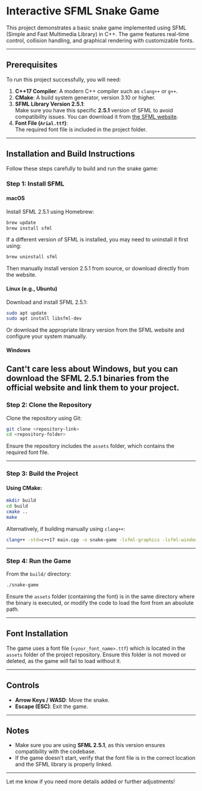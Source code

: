 # Interactive SFML Snake Game

This project demonstrates a basic snake game implemented using SFML (Simple and Fast Multimedia Library) in C++. The game features real-time control, collision handling, and graphical rendering with customizable fonts.

---

## Prerequisites

To run this project successfully, you will need:

1. **C++17 Compiler**: A modern C++ compiler such as `clang++` or `g++`.
2. **CMake**: A build system generator, version 3.10 or higher.
3. **SFML Library Version 2.5.1**:  
   Make sure you have this specific **2.5.1** version of SFML to avoid compatibility issues. You can download it from [the SFML website](https://www.sfml-dev.org/download.php).
4. **Font File (`Arial.ttf`)**:  
   The required font file is included in the project folder.

---

## Installation and Build Instructions

Follow these steps carefully to build and run the snake game:

### Step 1: Install SFML

#### macOS
Install SFML 2.5.1 using Homebrew:
```bash
brew update
brew install sfml
```

If a different version of SFML is installed, you may need to uninstall it first using:
```bash
brew uninstall sfml
```

Then manually install version 2.5.1 from source, or download directly from the website.

#### Linux (e.g., Ubuntu)
Download and install SFML 2.5.1:
```bash
sudo apt update
sudo apt install libsfml-dev
```

Or download the appropriate library version from the SFML website and configure your system manually.

#### Windows
Cant't care less about Windows, but you can download the SFML 2.5.1 binaries from the official website and link them to your project.
---

### Step 2: Clone the Repository

Clone the repository using Git:
```bash
git clone <repository-link>
cd <repository-folder>
```

Ensure the repository includes the `assets` folder, which contains the required font file.

---

### Step 3: Build the Project

#### Using CMake:
```bash
mkdir build
cd build
cmake ..
make
```

Alternatively, if building manually using `clang++`:
```bash
clang++ -std=c++17 main.cpp -o snake-game -lsfml-graphics -lsfml-window -lsfml-system
```

---

### Step 4: Run the Game

From the `build/` directory:
```bash
./snake-game
```

Ensure the `assets` folder (containing the font) is in the same directory where the binary is executed, or modify the code to load the font from an absolute path.

---

## Font Installation

The game uses a font file (`<your_font_name>.ttf`) which is located in the `assets` folder of the project repository. Ensure this folder is not moved or deleted, as the game will fail to load without it.

---

## Controls

- **Arrow Keys / WASD**: Move the snake.
- **Escape (ESC)**: Exit the game.

---

## Notes

- Make sure you are using **SFML 2.5.1**, as this version ensures compatibility with the codebase.
- If the game doesn't start, verify that the font file is in the correct location and the SFML library is properly linked.

---

Let me know if you need more details added or further adjustments!